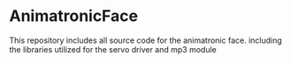 # AnimatronicFace
This repository includes all source code for the animatronic face. including the libraries utilized for the servo driver and mp3 module
